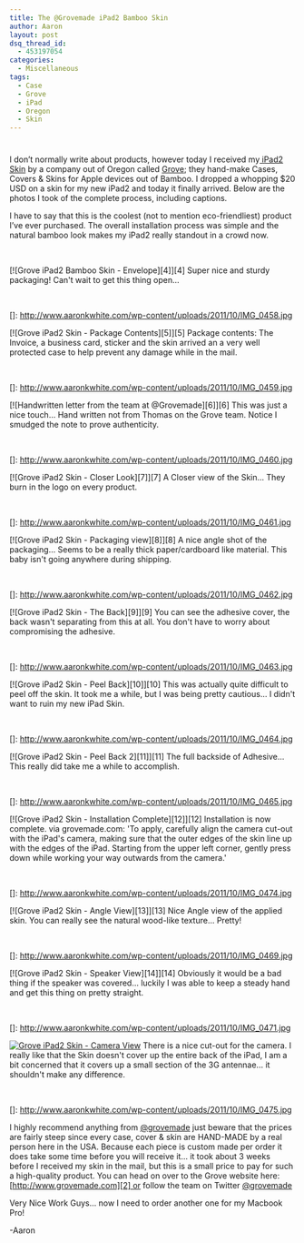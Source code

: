 ```yaml
---
title: The @Grovemade iPad2 Bamboo Skin
author: Aaron
layout: post
dsq_thread_id:
  - 453197054
categories:
  - Miscellaneous
tags:
  - Case
  - Grove
  - iPad
  - Oregon
  - Skin
---
```

# 

I don’t normally write about products, however today I received my[ iPad2 Skin][1] by a company out of Oregon called [Grove][2]; they hand-make Cases, Covers & Skins for Apple devices out of Bamboo. I dropped a whopping $20 USD on a skin for my new iPad2 and today it finally arrived. Below are the photos I took of the complete process, including captions.

 [1]: http://www.grovemade.com/collections/ipad-skins/products/plain-ipad-skin
 [2]: http://www.grovemade.com/

I have to say that this is the coolest (not to mention eco-friendliest) product I’ve ever purchased. The overall installation process was simple and the natural bamboo look makes my iPad2 really standout in a crowd now.

 

[![Grove iPad2 Bamboo Skin - Envelope][4]][4]
Super nice and sturdy packaging! Can't wait to get this thing open...

 

 []: http://www.aaronkwhite.com/wp-content/uploads/2011/10/IMG_0458.jpg

[![Grove iPad2 Skin - Package Contents][5]][5]
Package contents: The Invoice, a business card, sticker and the skin arrived an a very well protected case to help prevent any damage while in the mail.

 

 []: http://www.aaronkwhite.com/wp-content/uploads/2011/10/IMG_0459.jpg

[![Handwritten letter from the team at @Grovemade][6]][6]
This was just a nice touch... Hand written not from Thomas on the Grove team. Notice I smudged the note to prove authenticity.

 

 []: http://www.aaronkwhite.com/wp-content/uploads/2011/10/IMG_0460.jpg

[![Grove iPad2 Skin - Closer Look][7]][7]
A Closer view of the Skin... They burn in the logo on every product.

 

 []: http://www.aaronkwhite.com/wp-content/uploads/2011/10/IMG_0461.jpg

[![Grove iPad2 Skin - Packaging view][8]][8]
A nice angle shot of the packaging... Seems to be a really thick paper/cardboard like material. This baby isn't going anywhere during shipping.

 

 []: http://www.aaronkwhite.com/wp-content/uploads/2011/10/IMG_0462.jpg

[![Grove iPad2 Skin - The Back][9]][9]
You can see the adhesive cover, the back wasn't separating from this at all. You don't have to worry about compromising the adhesive.

 

 []: http://www.aaronkwhite.com/wp-content/uploads/2011/10/IMG_0463.jpg

[![Grove iPad2 Skin - Peel Back][10]][10]
This was actually quite difficult to peel off the skin. It took me a while, but I was being pretty cautious... I didn't want to ruin my new iPad Skin.

 

 []: http://www.aaronkwhite.com/wp-content/uploads/2011/10/IMG_0464.jpg

[![Grove iPad2 Skin - Peel Back 2][11]][11]
The full backside of Adhesive... This really did take me a while to accomplish.

 

 []: http://www.aaronkwhite.com/wp-content/uploads/2011/10/IMG_0465.jpg

[![Grove iPad2 Skin - Installation Complete][12]][12]
Installation is now complete. via grovemade.com: 'To apply, carefully align the camera cut-out with the iPad's camera, making sure that the outer edges of the skin line up with the edges of the iPad. Starting from the upper left corner, gently press down while working your way outwards from the camera.'

 

 []: http://www.aaronkwhite.com/wp-content/uploads/2011/10/IMG_0474.jpg

[![Grove iPad2 Skin - Angle View][13]][13]
Nice Angle view of the applied skin. You can really see the natural wood-like texture... Pretty!

 

 []: http://www.aaronkwhite.com/wp-content/uploads/2011/10/IMG_0469.jpg

[![Grove iPad2 Skin - Speaker View][14]][14]
Obviously it would be a bad thing if the speaker was covered... luckily I was able to keep a steady hand and get this thing on pretty straight.

 

 []: http://www.aaronkwhite.com/wp-content/uploads/2011/10/IMG_0471.jpg

[![Grove iPad2 Skin - Camera View][15]][15]
There is a nice cut-out for the camera. I really like that the Skin doesn't cover up the entire back of the iPad, I am a bit concerned that it covers up a small section of the 3G antennae... it shouldn't make any difference.

 

 []: http://www.aaronkwhite.com/wp-content/uploads/2011/10/IMG_0475.jpg

I highly recommend anything from [@grovemade][15] just beware that the prices are fairly steep since every case, cover & skin are HAND-MADE by a real person here in the USA. Because each piece is custom made per order it does take some time before you will receive it… it took about 3 weeks before I received my skin in the mail, but this is a small price to pay for such a high-quality product. You can head on over to the Grove website here: [http://www.grovemade.com][2] or follow the team on Twitter [@grovemade][15]

 [15]: https://twitter.com/#!/grovemade

Very Nice Work Guys… now I need to order another one for my Macbook Pro!

-Aaron